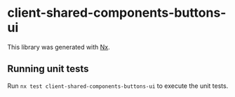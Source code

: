 # client-shared-components-buttons-ui

This library was generated with [Nx](https://nx.dev).

## Running unit tests

Run `nx test client-shared-components-buttons-ui` to execute the unit tests.
